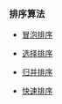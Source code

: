 ### 排序算法


* [冒泡排序](BubbleSort.php)
* [选择排序](SelectionSort.php)

* [归并排序](MergeSort.php)
* [快速排序](QuickSort.php)
